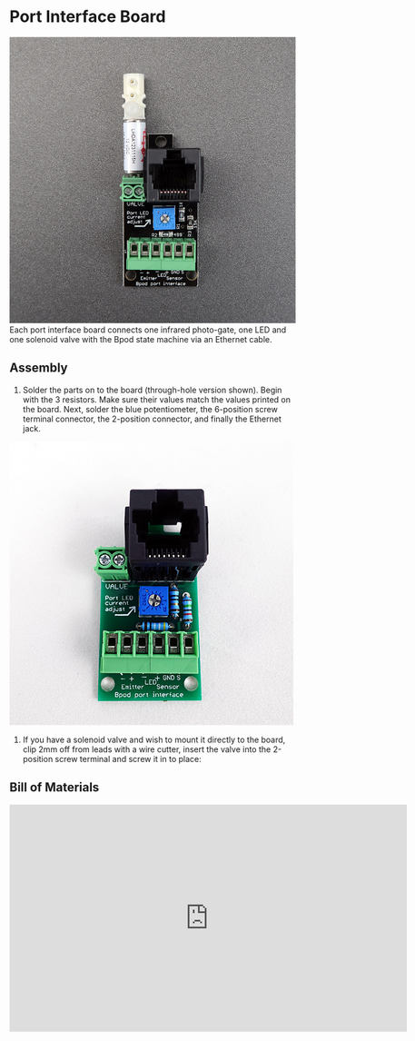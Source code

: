 # Port Interface Board
![](../images/port-interface-board.png)
Each port interface board connects one infrared photo-gate, one LED and one solenoid valve with the Bpod state machine via an Ethernet cable.

## Assembly
1. Solder the parts on to the board (through-hole version shown). Begin with the 3 resistors. Make sure their values match the values printed on the board. Next, solder the blue potentiometer, the 6-position screw terminal connector, the 2-position connector, and finally the Ethernet jack.

![](../images/port-breakout-board-assembly.png)

1. If you have a solenoid valve and wish to mount it directly to the board, clip 2mm off from leads with a wire cutter, insert the valve into the 2-position screw terminal and screw it in to place:

## Bill of Materials
<iframe height=400 width=700 jsname="L5Fo6c" jscontroller="usmiIb" jsaction="rcuQ6b:WYd;" class="YMEQtf L6cTce-purZT L6cTce-pSzOP KfXz0b" sandbox="allow-scripts allow-popups allow-forms allow-same-origin allow-popups-to-escape-sandbox allow-downloads allow-modals" frameborder="0" aria-label="Spreadsheet, Mousebox Nosepoke Board BOM" allowfullscreen="" src="https://docs.google.com/spreadsheets/d/1ax3h8I4viZRAnkPIYAFTg07nmZ6zZAlredhUpqxPSgw/htmlembed?authuser=0"></iframe>